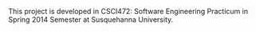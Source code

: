 This project is developed in CSCI472: Software Engineering Practicum in Spring 2014 Semester at Susquehanna University.
